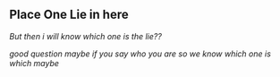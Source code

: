 ## Place One Lie in here
*But then i will know which one is the lie??*

*good question maybe if you say who you are so we know which one is which maybe*
